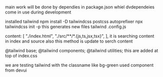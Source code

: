 main work will be done by dependies in package.json
whiel dvdependeies come in use during development

installed tailwind 
npm install -D tailwindcss postcss autoprefixer
npx tailwindcss init -p
this generates new files tailwind .config.js

content: [
    "./index.html",
    "./src/**/*.{js,ts,jsx,tsx}",
  ],
  it is searching content in index and source also
  this method is update to serch content 

  @tailwind base;
@tailwind components;
@tailwind utilities;
this are added at top of index.css

  we are testing tailwind with the classname like bg-green
  used component from devui
  
